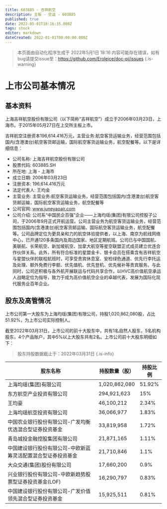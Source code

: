 ```yaml
---
title: 603885 - 吉祥航空
description: 主板 - 空运 - 603885
published: true
date: 2022-05-01T18:16:35.000Z
tags: stock
editor: markdown
dateCreated: 2022-01-01T00:00:00.000Z
---
```


> 本页面由自动化程序生成于 2022年5月1日 18:16
> 内容可能存在错误，如有bug请提交issue至：https://github.com/Eroleice/doc-pi/issues
{.is-warning}

# 上市公司基本情况

## 基本资料

上海吉祥航空股份有限公司（以下简称“吉祥航空”）成立于2006年03月23日，上海市。于2015年05月27日在上交所主板上市。

吉祥航空注册资本196,614.416万元，主营业务:航空客货运输业务，经营范围包括国内(含港澳台)航空客货邮运输，国际航空客货运输业务，航空配餐等。以下是详细信息：

- 公司名称: 上海吉祥航空股份有限公司
- 股票代码: 603885.SH
- 所在地: 上海 - 上海市
- 成立日期: 2006年03月23日
- 注册资本: 196,614.416万元
- 法定代表人: 王均金
- 主营业务: 主营业务:航空客货运输业务，经营范围包括国内(含港澳台)航空客货邮运输，国际航空客货运输业务，航空配餐等
- 公司官网: www.juneyaoair.com
- 公司介绍: 公司系“中国民企百强”企业——上海均瑶(集团)有限公司控股子公司，于2006年9月正式开航运营。公司主营业务为航空客货运输业务，经营范围包括国内(含港澳台)航空客货邮运输、国际航空客货运输业务，航空配餐等。公司品牌定位为更具亲和力的航空体验提供者，以上海、南京为航线网络中心，已开通120多条国内及周边国家、地区定期航班。公司已与中国国航、美联航、长荣航空、新加坡航空、加拿大航空等星空联盟正式成员建立优连合作伙伴关系。此外，所有符合标准的星盟金卡、银卡会员在搭乘含有吉祥航空与星盟伙伴的联程航班时，可享受贵宾休息室、安检绿色通道、优先行李托运及处理、额外免费行李额、优先值机、优先登机、优先候补等贵宾服务。与此同时，公司还积极与各外航开展联运与代码共享合作，以HVC高价值航空承运人战略定位为指导，致力于成为高价值航空企业的卓越代表，发展为国际化现代服务业百年企业。


## 股东及高管情况

上市公司第一大股东为上海均瑶(集团)有限公司，持股1,020,862,080股，占比51.92%，为上市公司实际控制人。

截至2022年03月31日，上市公司的前十大股东中，共有1名自然人股东，5名机构股东，4个产品账户，其中5%以上大股东共有2名。上市公司前十大股东明细如下：

> 股东持股数据截止于：2022年03月31日
{.is-info}

| 股东名称 | 持股数量（股） | 持股比例 |
| --- | --- | --- |
| 上海均瑶(集团)有限公司 | 1,020,862,080 | 51.92% |
| 东方航空产业投资有限公司 | 294,921,623 | 15% |
| 王均豪 | 46,100,212 | 2.34% |
| 上海均瑶航空投资有限公司 | 36,066,977 | 1.83% |
| 中国农业银行股份有限公司-广发均衡优选混合型证券投资基金 | 33,819,958 | 1.72% |
| 青岛城投金融控股集团有限公司 | 21,871,165 | 1.11% |
| 中国建设银行股份有限公司-中欧新蓝筹灵活配置混合型证券投资基金 | 21,710,846 | 1.1% |
| 大众交通(集团)股份有限公司 | 17,660,200 | 0.9% |
| 兴业银行股份有限公司-中欧新趋势股票型证券投资基金(LOF) | 16,290,797 | 0.83% |
| 中国建设银行股份有限公司-广发价值领先混合型证券投资基金 | 15,925,511 | 0.81% |




